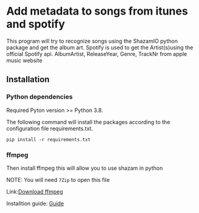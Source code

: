 # Add metadata to songs from itunes and spotify
This program will try to recognize songs using the ShazamIO python package and get the album art. Spotify is used to get the Artist(s)using the official Spotify api. AlbumArtist, ReleaseYear, Genre, TrackNr from apple music website

## Installation
### Python dependencies
Required Pyton version >= Python 3.8.

The following command will install the packages according to the configuration file requirements.txt.

```
pip install -r requirements.txt
```
### ffmpeg
Then install ffmpeg this will allow you to use shazam in python

NOTE: You will need `7Zip` to open this file

Link:[Download ffmpeg](https://www.gyan.dev/ffmpeg/builds/ffmpeg-git-full.7z "ffmpeg download link")

Installtion guide: [Guide](https://youtu.be/r1AtmY-RMyQ?t=245 "insttion guide ffmpeg")


